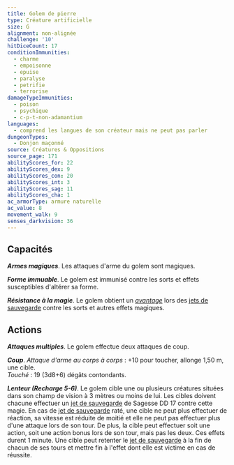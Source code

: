 ```yaml
---
title: Golem de pierre
type: Créature artificielle
size: G
alignment: non-alignée
challenge: '10'
hitDiceCount: 17
conditionImmunities:
  - charme
  - empoisonne
  - epuise
  - paralyse
  - petrifie
  - terrorise
damageTypeImmunities:
  - poison
  - psychique
  - c-p-t-non-adamantium
languages:
  - comprend les langues de son créateur mais ne peut pas parler
dungeonTypes:
  - Donjon maçonné
source: Créatures & Oppositions
source_page: 171
abilityScores_for: 22
abilityScores_dex: 9
abilityScores_con: 20
abilityScores_int: 3
abilityScores_sag: 11
abilityScores_cha: 1
ac_armorType: armure naturelle
ac_value: 8
movement_walk: 9
senses_darkvision: 36
---
```

## Capacités
_**Armes magiques**_. Les attaques d'arme du golem sont magiques.

_**Forme immuable**_. Le golem est immunisé contre les sorts et effets susceptibles d'altérer sa forme.

_**Résistance à la magie**_. Le golem obtient un [_avantage_](/utiliser-les-caracteristiques/#avantage-et-desavantage) lors des [jets de sauvegarde](/utiliser-les-caracteristiques/#jets-de-sauvegarde) contre les sorts et autres effets magiques.

## Actions
_**Attaques multiples**_. Le golem effectue deux attaques de coup.

_**Coup**_. _Attaque d'arme au corps à corps_ : +10 pour toucher, allonge 1,50 m, une cible.  
_Touché_ : 19 (3d8+6) dégâts contondants.

_**Lenteur (Recharge 5-6)**_. Le golem cible une ou plusieurs créatures situées dans son champ de vision à 3 mètres ou moins de lui. Les cibles doivent chacune effectuer un [jet de sauvegarde](/utiliser-les-caracteristiques/#jets-de-sauvegarde) de Sagesse DD 17 contre cette magie. En cas de [jet de sauvegarde](/utiliser-les-caracteristiques/#jets-de-sauvegarde) raté, une cible ne peut plus effectuer de réaction, sa vitesse est réduite de moitié et elle ne peut pas effectuer plus d'une attaque lors de son tour. De plus, la cible peut effectuer soit une action, soit une action bonus lors de son tour, mais pas les deux. Ces effets durent 1 minute. Une cible peut retenter le [jet de sauvegarde](/utiliser-les-caracteristiques/#jets-de-sauvegarde) à la fin de chacun de ses tours et mettre fin à l'effet dont elle est victime en cas de réussite.
